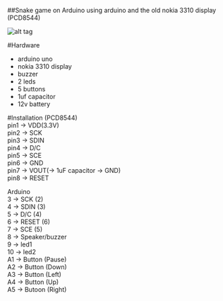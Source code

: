 ##Snake game on Arduino
using arduino and the old nokia
3310 display (PCD8544)

![alt tag](http://cl.ly/image/1C0T3c3z0C3N/312558_133166523508240_756856555_n.jpg)

#Hardware
- arduino uno  
- nokia 3310 display  
- buzzer  
- 2 leds  
- 5 buttons
- 1uf capacitor
- 12v battery 

#Installation
(PCD8544)  
 pin1 -> VDD(3.3V)  
 pin2 -> SCK  
 pin3 -> SDIN  
 pin4 -> D/C  
 pin5 -> SCE  
 pin6 -> GND  
 pin7 -> VOUT(-> 1uF capacitor -> GND)  
 pin8 -> RESET  
     
Arduino    
 3  -> SCK   (2)  
 4  -> SDIN  (3)  
 5  -> D/C   (4)  
 6  -> RESET (6)  
 7  -> SCE   (5)  
 8  -> Speaker/buzzer  
 9  -> led1  
 10 -> led2  
 A1 -> Button (Pause)  
 A2 -> Button (Down)  
 A3 -> Button (Left)  
 A4 -> Button (Up)  
 A5 -> Butoon (Right)  
